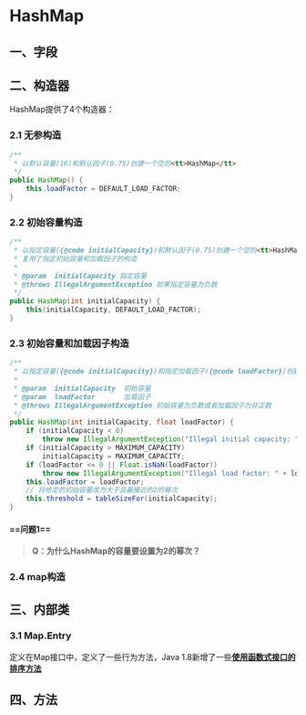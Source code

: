 # HashMap

## 一、字段

## 二、构造器

HashMap提供了4个构造器：

### 2.1 无参构造

```java
/**
 * 以默认容量(16)和默认因子(0.75)创建一个空的<tt>HashMap</tt>
 */
public HashMap() {
    this.loadFactor = DEFAULT_LOAD_FACTOR;
}
```

### 2.2 初始容量构造

```java
/**
 * 以指定容量({@code initialCapacity})和默认因子(0.75)创建一个空的<tt>HashMap</tt>
 * 复用了指定初始容量和加载因子的构造
 *
 * @param  initialCapacity 指定容量
 * @throws IllegalArgumentException 如果指定容量为负数
 */
public HashMap(int initialCapacity) {
	this(initialCapacity, DEFAULT_LOAD_FACTOR);
}
```

### 2.3 初始容量和加载因子构造

```java
/**
 * 以指定容量({@code initialCapacity})和指定加载因子({@code loadFactor})创建一个空的<tt>HashMap</tt>
 *
 * @param  initialCapacity  初始容量
 * @param  loadFactor		加载因子
 * @throws IllegalArgumentException 初始容量为负数或者加载因子为非正数
 */
public HashMap(int initialCapacity, float loadFactor) {
    if (initialCapacity < 0)
        throw new IllegalArgumentException("Illegal initial capacity: " + initialCapacity);
    if (initialCapacity > MAXIMUM_CAPACITY)
        initialCapacity = MAXIMUM_CAPACITY;
    if (loadFactor <= 0 || Float.isNaN(loadFactor))
        throw new IllegalArgumentException("Illegal load factor: " + loadFactor);
    this.loadFactor = loadFactor;
    // 将给定的初始容量改为大于且最接近的2的幂次
    this.threshold = tableSizeFor(initialCapacity);
}
```

#### ==问题1==

> **Q：为什么HashMap的容量要设置为2的幂次？**

### 2.4 map构造

## 三、内部类

### 3.1 Map.Entry

定义在Map接口中，定义了一些行为方法，Java 1.8新增了一些<u>**使用函数式接口的排序方法**</u>



## 四、方法


